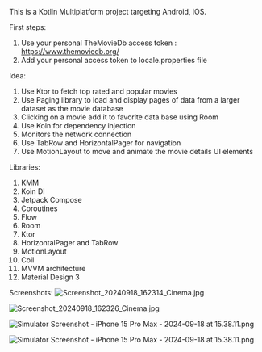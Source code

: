 This is a Kotlin Multiplatform project targeting Android, iOS.

First steps:
1. Use your personal TheMovieDb access token : https://www.themoviedb.org/
2. Add your personal access token to locale.properties file

Idea:

1. Use Ktor to fetch top rated and popular movies 
2. Use Paging library to load and display pages of data from a larger dataset as the movie database
3. Clicking on a movie add it to favorite data base using Room 
4. Use Koin for dependency injection
5. Monitors the network connection 
6. Use TabRow and HorizontalPager for navigation
7. Use MotionLayout to move and animate the movie details UI elements

Libraries:

1. KMM 
2. Koin DI 
3. Jetpack Compose 
4. Coroutines 
5. Flow 
6. Room 
7. Ktor
8. HorizontalPager and TabRow
8. MotionLayout
9. Coil 
10. MVVM architecture 
11. Material Design 3

Screenshots:
![Screenshot_20240918_162314_Cinema.jpg](..%2F..%2FDownloads%2FScreenshot_20240918_162314_Cinema.jpg)

![Screenshot_20240918_162326_Cinema.jpg](..%2F..%2FDownloads%2FScreenshot_20240918_162326_Cinema.jpg)

![Simulator Screenshot - iPhone 15 Pro Max - 2024-09-18 at 15.38.11.png](..%2F..%2FDesktop%2FSimulator%20Screenshot%20-%20iPhone%2015%20Pro%20Max%20-%202024-09-18%20at%2015.38.11.png)

![Simulator Screenshot - iPhone 15 Pro Max - 2024-09-18 at 15.38.11.png](..%2F..%2FDesktop%2FSimulator%20Screenshot%20-%20iPhone%2015%20Pro%20Max%20-%202024-09-18%20at%2015.38.11.png)